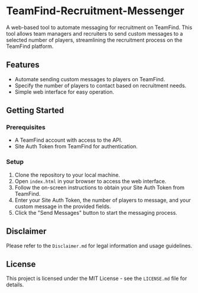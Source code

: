 # TeamFind-Recruitment-Messenger

A web-based tool to automate messaging for recruitment on TeamFind. This tool allows team managers and recruiters to send custom messages to a selected number of players, streamlining the recruitment process on the TeamFind platform.

## Features

- Automate sending custom messages to players on TeamFind.
- Specify the number of players to contact based on recruitment needs.
- Simple web interface for easy operation.

## Getting Started

### Prerequisites

- A TeamFind account with access to the API.
- Site Auth Token from TeamFind for authentication.

### Setup

1. Clone the repository to your local machine.
2. Open `index.html` in your browser to access the web interface.
3. Follow the on-screen instructions to obtain your Site Auth Token from TeamFind.
4. Enter your Site Auth Token, the number of players to message, and your custom message in the provided fields.
5. Click the "Send Messages" button to start the messaging process.

## Disclaimer

Please refer to the `Disclaimer.md` for legal information and usage guidelines.

## License

This project is licensed under the MIT License - see the `LICENSE.md` file for details.

